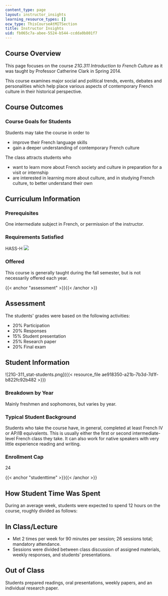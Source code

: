```yaml
---
content_type: page
layout: instructor_insights
learning_resource_types: []
ocw_type: ThisCourseAtMITSection
title: Instructor Insights
uid: fb065c7a-abee-5524-b544-ccdda0b801f7
---
```


Course Overview
---------------

This page focuses on the course _21G.311 Introduction to French Culture_ as it was taught by Professor Catherine Clark in Spring 2014.

This course examines major social and political trends, events, debates and personalities which help place various aspects of contemporary French culture in their historical perspective.

Course Outcomes
---------------

### Course Goals for Students

Students may take the course in order to

*   improve their French language skills
*   gain a deeper understanding of contemporary French culture

The class attracts students who

*   want to learn more about French society and culture in preparation for a visit or internship
*   are interested in learning more about culture, and in studying French culture, to better understand their own

Curriculum Information
----------------------

### Prerequisites

One intermediate subject in French, or permission of the instructor.

### Requirements Satisfied

HASS-H ![](/images/educator/icon-question-hass-h.png)

### Offered

This course is generally taught during the fall semester, but is not necessarily offered each year.

{{< anchor "assessment" >}}{{< /anchor >}}

Assessment
----------

The students' grades were based on the following activities:

- 20% Participation
- 20% Responses
- 15% Student presentation
- 25% Research paper
- 20% Final exam

Student Information
-------------------

![21G-311_stat-students.png]({{< resource_file ae918350-a21b-7b3d-7d1f-b822fc92b482 >}})

### Breakdown by Year

Mainly freshmen and sophomores, but varies by year.

### Typical Student Background

Students who take the course have, in general, completed at least French IV or AP/IB equivalents. This is usually either the first or second intermediate-level French class they take. It can also work for native speakers with very little experience reading and writing.

### Enrollment Cap

24

{{< anchor "studenttime" >}}{{< /anchor >}}

How Student Time Was Spent
--------------------------

During an average week, students were expected to spend 12 hours on the course, roughly divided as follows:

In Class/Lecture
----------------

*   Met 2 times per week for 90 minutes per session; 26 sessions total; mandatory attendance.
*   Sessions were divided between class discussion of assigned materials, weekly responses, and students’ presentations.

Out of Class
------------

Students prepared readings, oral presentations, weekly papers, and an individual research paper.